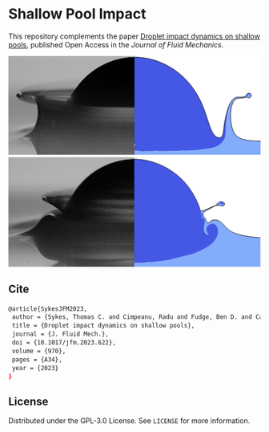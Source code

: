 # Shallow Pool Impact

This repository complements the paper [Droplet impact dynamics on shallow pools](https://doi.org/10.1017/jfm.2023.622), published Open Access in the *Journal of Fluid Mechanics*.

![graphical-abstract](./static/graphicalAbstract.jpg)


## Cite

```bash
@article{SykesJFM2023,
 author = {Sykes, Thomas C. and Cimpeanu, Radu and Fudge, Ben D. and Castrej{\'o}n-Pita, J. Rafael and Castrej{\'o}n-Pita, Alfonso A.},
 title = {Droplet impact dynamics on shallow pools},
 journal = {J. Fluid Mech.},
 doi = {10.1017/jfm.2023.622},
 volume = {970},
 pages = {A34},
 year = {2023}
}
```


## License

Distributed under the GPL-3.0 License. See `LICENSE` for more information.



